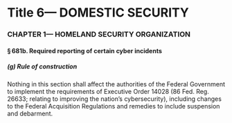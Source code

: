 
# Title 6— DOMESTIC SECURITY
### CHAPTER 1— HOMELAND SECURITY ORGANIZATION
#### § 681b. Required reporting of certain cyber incidents
##### (g) Rule of construction

Nothing in this section shall affect the authorities of the Federal Government to implement the requirements of Executive Order 14028 (86 Fed. Reg. 26633; relating to improving the nation’s cybersecurity), including changes to the Federal Acquisition Regulations and remedies to include suspension and debarment.
